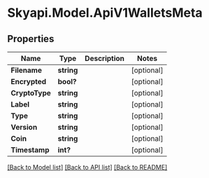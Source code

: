
# Skyapi.Model.ApiV1WalletsMeta

## Properties

Name | Type | Description | Notes
------------ | ------------- | ------------- | -------------
**Filename** | **string** |  | [optional] 
**Encrypted** | **bool?** |  | [optional] 
**CryptoType** | **string** |  | [optional] 
**Label** | **string** |  | [optional] 
**Type** | **string** |  | [optional] 
**Version** | **string** |  | [optional] 
**Coin** | **string** |  | [optional] 
**Timestamp** | **int?** |  | [optional] 

[[Back to Model list]](../README.md#documentation-for-models)
[[Back to API list]](../README.md#documentation-for-api-endpoints)
[[Back to README]](../README.md)

